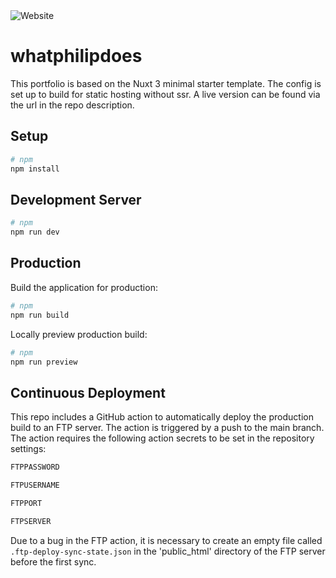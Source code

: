 <img alt="Website" src="https://img.shields.io/website?url=https%3A%2F%2Fwhatphilipdoes.com%2F&style=flat-square">

# whatphilipdoes

This portfolio is based on the Nuxt 3 minimal starter template. The config is set up to build for static hosting without ssr. A live version can be found via the url in the repo description.

## Setup

```bash
# npm
npm install
```

## Development Server

```bash
# npm
npm run dev
```

## Production

Build the application for production:

```bash
# npm
npm run build
```

Locally preview production build:

```bash
# npm
npm run preview
```

## Continuous Deployment

This repo includes a GitHub action to automatically deploy the production build to an FTP server. The action is triggered by a push to the main branch. The action requires the following action secrets to be set in the repository settings:

```bash
FTPPASSWORD
```

```bash
FTPUSERNAME
```

```bash
FTPPORT
```

```bash
FTPSERVER
```

Due to a bug in the FTP action, it is necessary to create an empty file called `.ftp-deploy-sync-state.json` in the 'public_html' directory of the FTP server before the first sync.
